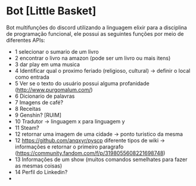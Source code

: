 # Bot [Little Basket]

Bot multifunções do discord utilizando a linguagem elixir para a disciplina de programação funcional, ele possui as seguintes funções por meio de diferentes APIs:
- 1 selecionar o sumario de um livro
- 2 encontrar o livro na amazon (pode ser um livro ou mais itens)
- 3 dar play em uma musica
- 4 Identificar qual o proximo feriado (religioso, cultural) -> definir o local como entrada
- 5 Ver se o texto do usuário possui alguma profanidade (http://www.purgomalum.com/)
- 6 Dicionario de palavras
- 7 Imagens de café?
- 8 Receitas 
- 9 Genshin? [RUIM]
- 10 Tradutor -> linguagem x para linguagem y
- 11 Steam?
- 12 retornar uma imagem de uma cidade -> ponto turistico da mesma
- 12 https://github.com/anqxyr/pyscp diferente tipos de wiki -> informações e retornar o primeiro paragrafo (https://community.fandom.com/f/p/3198055608221698748)
- 13 Informações de um show (muitos comandos semelhates para fazer as mesmas coisas)
- 14 Perfil do Linkedin?
- 
